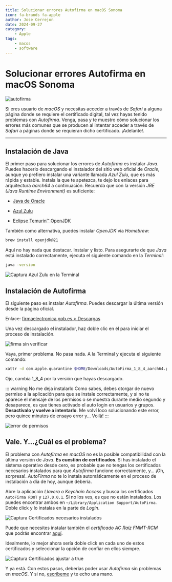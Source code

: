 ```yaml
---
title: Solucionar errores Autofirma en macOS Sonoma
icon: fa-brands fa-apple
author: Jose Cerrejon
date: 2024-09-27
category:
    - Apple
tags:
    - macos
    - software
---
```


# Solucionar errores Autofirma en macOS Sonoma

![autofirma](/images/2024/09/autofirma_installation.jpg "Instalación Autofirma en macOS")

Si eres usuario de _macOS_ y necesitas acceder a través de _Safari_ a alguna página donde se requiere el certificado digital, tal vez hayas tenido problemas con _Autofirma_. Venga, pasa y te muestro cómo solucionar los errores más comunes que se producen al intentar acceder a través de _Safari_ a páginas donde se requieran dicho certificado. ¡Adelante!.

---

## Instalación de Java

El primer paso para solucionar los errores de _Autofirma_ es instalar _Java_. Puedes hacerlo descargando el instalador del sitio web oficial de _Oracle_, aunque yo prefiero instalar una variante llamada _Azul Zulu_, que es más rápida y estable. Instala la que te apetezca, te dejo los enlaces para arquitectura _aarch64_ a continuación. Recuerda que con la versión _JRE (Java Runtime Environment)_ es suficiente:

-   [Java de Oracle](https://www.oracle.com/java/technologies/downloads/#jdk23-mac)

-   [Azul Zulu](https://www.azul.com/downloads/?os=macos&architecture=arm-64-bit&package=jre#zulu)

-   [Eclipse Temurin™ OpenJDK](https://adoptium.net/temurin/releases/?os=mac&arch=aarch64&package=jre)

También como alternativa, puedes instalar _OpenJDK_ via _Homebrew_:

```bash
brew install openjdk@21
```

Aquí no hay nada que destacar. Instalar y listo. Para asegurarte de que _Java_ está instalado correctamente, ejecuta el siguiente comando en la _Terminal_:

```bash
java -version
```

![Captura Azul Zulu en la Terminal](/images/2024/09/openjre_azul_zulu.png "No te asustes. Aunque veas OpenJDK, es JRE en caso de instalar Azul Zulu")

## Instalación de Autofirma

El siguiente paso es instalar _Autofirma_. Puedes descargar la última versión desde la página oficial.

Enlace: [firmaelectronica.gob.es > Descargas](https://firmaelectronica.gob.es/Home/Descargas.html)

Una vez descargado el instalador, haz doble clic en él para iniciar el proceso de instalación.

![firma sin verificar](/images/2024/09/autofirma_install_unverified.jpg "Tipico de macOS... Necesito un tweak para saltarme siempre este mensaje.")

Vaya, primer problema. No pasa nada. A la Terminal y ejecuta el siguiente comando:

```bash
xattr -d com.apple.quarantine $HOME/Downloads/AutoFirma_1_8_4_aarch64.pkg
```

Ojo, cambia 1_8_4 por la versión que hayas descargado.

::: warning No me deja instalarlo
Como sabes, debes otorgar de nuevo permiso a la aplicación para que se instale correctamente, y si no te aparece el mensaje de los permisos o se muestra durante medio segundo y desaparece, es que tienes activado el auto login en usuarios y grupos. **Desactívalo y vuelve a intentarlo**. Me volví loco solucionando este error, pero quince minutos de ensayo error y... Voilà!
:::

![error de permisos](/images/2024/09/macos_users_and_groups.jpg "Puedes encontrar un error de permisos al instalar Autofirma")

## Vale. Y...¿Cuál es el problema?

El problema con _Autofirma_ en _macOS_ no es la posible compatibilidad con la última versión de _Java_. **Es cuestión de certificados**. Si has instalado el sistema operativo desde cero, es probable que no tengas los certificados necesarios instalados para que _Autofirma_ funcione correctamente, y... ¡Oh, sorpresa!. _AutoFirma_ no te lo instala automáticamente en el proceso de instalación a día de hoy, aunque debería.

Abre la aplicación _Llavero o Keychain Access_ y busca los certificados `AutoFirma ROOT` y `127.0.0.1`. Si no los ves, es que no están instalados. Los puedes encontrar ambos en `~/Library/Application Support/AutoFirma`. Doble click y lo instalas en la parte de _Login_.

![Captura Certificados necesarios instalados](/images/2024/09/keyring_missing_certificates.png "¡Marditos certificados!...")

Puede que necesites instalar también el _certificado AC Raíz FNMT-RCM_ que podrás encontrar [aquí](https://www.sede.fnmt.gob.es/descargas/certificados-raiz-de-la-fnmt/).

Idealmente, lo mejor ahora sería doble click en cada uno de estos certificados y seleccionar la opción de confiar en ellos siempre.

![Captura Certificados ajustar a true](/images/2024/09/certificates_set_to_true_.png "Si a todo (Hoy estoy facilón)")

Y ya está. Con estos pasos, deberías poder usar _Autofirma_ sin problemas en _macOS_. Y si no, [escríbeme](mailto:ulysess@gmail.com) y te echo una mano.
